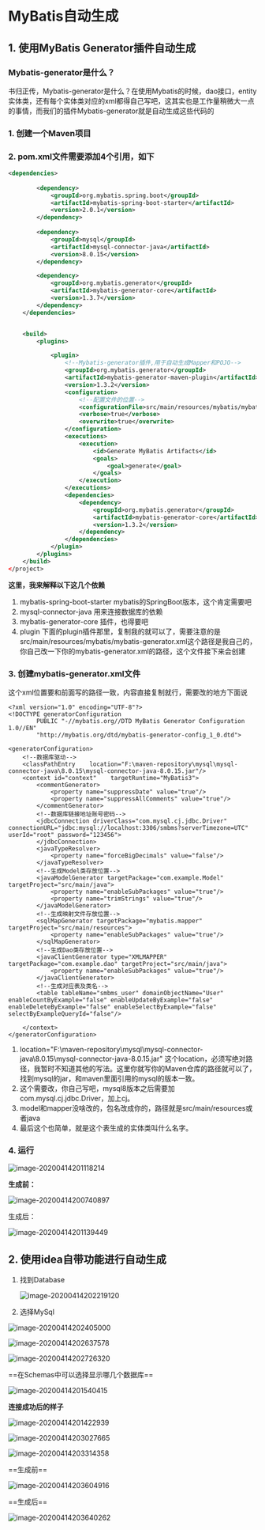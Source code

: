 # MyBatis自动生成

## 1. 使用MyBatis Generator插件自动生成

### Mybatis-generator是什么？

书归正传，Mybatis-generator是什么？在使用Mybatis的时候，dao接口，entity实体类，还有每个实体类对应的xml都得自己写吧，这其实也是工作量稍微大一点的事情，而我们的插件Mybatis-generator就是自动生成这些代码的

### 1. 创建一个Maven项目

### 2. pom.xml文件需要添加4个引用，如下

``` xml
<dependencies>
    
        <dependency>
            <groupId>org.mybatis.spring.boot</groupId>
            <artifactId>mybatis-spring-boot-starter</artifactId>
            <version>2.0.1</version>
        </dependency>
    
        <dependency>
            <groupId>mysql</groupId>
            <artifactId>mysql-connector-java</artifactId>
            <version>8.0.15</version>
        </dependency>

        <dependency>
            <groupId>org.mybatis.generator</groupId>
            <artifactId>mybatis-generator-core</artifactId>
            <version>1.3.7</version>
        </dependency>
    </dependencies>


    <build>
        <plugins>

            <plugin>
                <!--Mybatis-generator插件,用于自动生成Mapper和POJO-->
                <groupId>org.mybatis.generator</groupId>
                <artifactId>mybatis-generator-maven-plugin</artifactId>
                <version>1.3.2</version>
                <configuration>
                    <!--配置文件的位置-->
                    <configurationFile>src/main/resources/mybatis/mybatis-generator.xml</configurationFile>
                    <verbose>true</verbose>
                    <overwrite>true</overwrite>
                </configuration>
                <executions>
                    <execution>
                        <id>Generate MyBatis Artifacts</id>
                        <goals>
                            <goal>generate</goal>
                        </goals>
                    </execution>
                </executions>
                <dependencies>
                    <dependency>
                        <groupId>org.mybatis.generator</groupId>
                        <artifactId>mybatis-generator-core</artifactId>
                        <version>1.3.2</version>
                    </dependency>
                </dependencies>
            </plugin>
        </plugins>
    </build>
</project>
```

**这里，我来解释以下这几个依赖**

1. mybatis-spring-boot-starter mybatis的SpringBoot版本，这个肯定需要吧
2. mysql-connector-java 用来连接数据库的依赖
3. mybatis-generator-core 插件，也得要吧
4. plugin 下面的plugin插件那里，复制我的就可以了，需要注意的是src/main/resources/mybatis/mybatis-generator.xml这个路径是我自己的，你自己改一下你的mybatis-generator.xml的路径，这个文件接下来会创建



### 3. 创建mybatis-generator.xml文件

这个xml位置要和前面写的路径一致，内容直接复制就行，需要改的地方下面说

```xml-dtd
<?xml version="1.0" encoding="UTF-8"?>
<!DOCTYPE generatorConfiguration
        PUBLIC "-//mybatis.org//DTD MyBatis Generator Configuration 1.0//EN"
        "http://mybatis.org/dtd/mybatis-generator-config_1_0.dtd">

<generatorConfiguration>
    <!--数据库驱动-->
    <classPathEntry    location="F:\maven-repository\mysql\mysql-connector-java\8.0.15\mysql-connector-java-8.0.15.jar"/>
    <context id="context"    targetRuntime="MyBatis3">
        <commentGenerator>
            <property name="suppressDate" value="true"/>
            <property name="suppressAllComments" value="true"/>
        </commentGenerator>
        <!--数据库链接地址账号密码-->
        <jdbcConnection driverClass="com.mysql.cj.jdbc.Driver" connectionURL="jdbc:mysql://localhost:3306/smbms?serverTimezone=UTC" userId="root" password="123456">
        </jdbcConnection>
        <javaTypeResolver>
            <property name="forceBigDecimals" value="false"/>
        </javaTypeResolver>
        <!--生成Model类存放位置-->
        <javaModelGenerator targetPackage="com.example.Model" targetProject="src/main/java">
            <property name="enableSubPackages" value="true"/>
            <property name="trimStrings" value="true"/>
        </javaModelGenerator>
        <!--生成映射文件存放位置-->
        <sqlMapGenerator targetPackage="mybatis.mapper" targetProject="src/main/resources">
            <property name="enableSubPackages" value="true"/>
        </sqlMapGenerator>
        <!--生成Dao类存放位置-->
        <javaClientGenerator type="XMLMAPPER" targetPackage="com.example.dao" targetProject="src/main/java">
            <property name="enableSubPackages" value="true"/>
        </javaClientGenerator>
        <!--生成对应表及类名-->
        <table tableName="smbms_user" domainObjectName="User" enableCountByExample="false" enableUpdateByExample="false" enableDeleteByExample="false" enableSelectByExample="false" selectByExampleQueryId="false"/>

    </context>
</generatorConfiguration>
```



1. location="F:\maven-repository\mysql\mysql-connector-java\8.0.15\mysql-connector-java-8.0.15.jar" 这个location，必须写绝对路径，我暂时不知道其他的写法。这里你就写你的Maven仓库的路径就可以了，找到mysql的jar，和maven里面引用的mysql的版本一致。
2. 这个需要改，你自己写吧，mysql8版本之后需要加com.mysql.cj.jdbc.Driver，加上cj。
3. model和mapper没啥改的，包名改成你的，路径就是src/main/resources或者java
4. 最后这个也简单，就是这个表生成的实体类叫什么名字。

### 4. 运行

![image-20200414201118214](MyBatis自动生成.assets/image-20200414201118214.png)

**生成前：**

![image-20200414200740897](MyBatis自动生成.assets/image-20200414200740897.png)

生成后：

![image-20200414201139449](MyBatis自动生成.assets/image-20200414201139449.png)

## 2. 使用idea自带功能进行自动生成



1. 找到Database

   ![image-20200414202219120](MyBatis自动生成.assets/image-20200414202219120.png)

2. 选择MySql

![image-20200414202405000](MyBatis自动生成.assets/image-20200414202405000.png)

![image-20200414202637578](MyBatis自动生成.assets/image-20200414202637578.png)



![image-20200414202726320](MyBatis自动生成.assets/image-20200414202726320.png)

==在Schemas中可以选择显示哪几个数据库==

![image-20200414201540415](MyBatis自动生成.assets/image-20200414201540415.png)

**连接成功后的样子**

![image-20200414201422939](MyBatis自动生成.assets/image-20200414201422939.png)



![image-20200414203027665](MyBatis自动生成.assets/image-20200414203027665.png)

![image-20200414203314358](MyBatis自动生成.assets/image-20200414203314358.png)

==生成前==

![image-20200414203604916](MyBatis自动生成.assets/image-20200414203604916.png)

==生成后==

![image-20200414203640262](MyBatis自动生成.assets/image-20200414203640262.png)